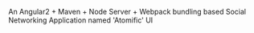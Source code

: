 An Angular2 + Maven + Node Server + Webpack bundling based Social Networking Application named 'Atomific' UI
